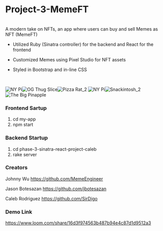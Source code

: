 # Project-3-MemeFT

<br>
 A modern take on NFTs, an app where users can buy and sell Memes as NFT (MemeFT)

* Utilized Ruby (Sinatra controller) for the backend and React for the frontend

* Customized Memes using Pixel Studio for NFT assets

* Styled in Bootstrap and in-line CSS 
<br/>  

![NY Pi](https://user-images.githubusercontent.com/90629466/191637754-e685613c-f64c-4d78-95a7-50be18e03ae8.png)![OG Thug Slice](https://user-images.githubusercontent.com/90629466/191637763-01491849-8685-4fe4-8a9d-14ee562b19b8.png)![Pizza Rat_2](https://user-images.githubusercontent.com/90629466/191637769-17867079-58b2-4e02-b372-46f8f0b3d338.png)
![NY Pi](https://user-images.githubusercontent.com/90629466/191637780-8a1e1a62-7fa0-47f4-85c2-f6cf92b2d3a6.png)![Snackintosh_2](https://user-images.githubusercontent.com/90629466/191637804-3375e6cd-2924-48e3-9ff0-d504468e9434.png)
![The Big Pinapple](https://user-images.githubusercontent.com/90629466/191637833-d4e3effa-bc2e-471a-80f7-cd3921612757.png)


### Frontend Sartup
1. cd my-app
2. npm start

### Backend Startup
1. cd phase-3-sinatra-react-project-caleb
2. rake server

### Creators

Johnny Wu 
https://github.com/MemeEngineer

Jason Botesazan
https://github.com/jbotesazan

Caleb Rodriguez
https://github.com/SirDigo

### Demo Link
https://www.loom.com/share/16d3f974563b487b94e4c87d1d9512a3
